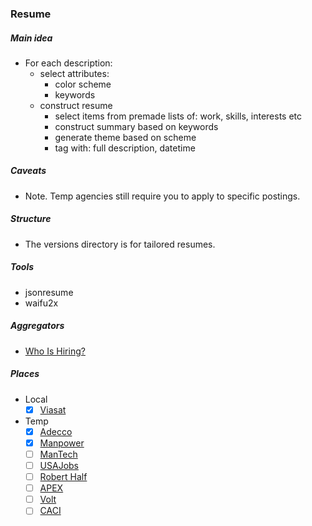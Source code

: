 ### Resume

##### Main idea
* For each description: 
    - select attributes: 
        + color scheme 
        + keywords 
    - construct resume 
        + select items from premade lists of: work, skills, interests etc
        + construct summary based on keywords 
        + generate theme based on scheme 
        + tag with: full description, datetime

##### Caveats 
* Note. Temp agencies still require you to apply to specific postings. 

##### Structure 
- The versions directory is for tailored resumes. 

##### Tools 
- jsonresume
- waifu2x

##### Aggregators 
- [Who Is Hiring?](https://whoishiring.io)

##### Places 
- Local 
    + [x] [Viasat](https://www.viasat.com)
- Temp
    + [x] [Adecco](https://www.adeccousa.com)
    + [x] [Manpower](https://www.manpower.com)
    + [ ] [ManTech](http://www.mantech.com/Pages/Home.aspx)
    + [ ] [USAJobs](https://www.usajobs.gov)
    + [ ] [Robert Half](https://www.roberthalf.com/work-with-us/our-services/technology)
    + [ ] [APEX](https://www.apexsystems.com/Pages/default.aspx)
    + [ ] [Volt](http://staffing.volt.com)
    + [ ] [CACI](http://www.caci.com)
